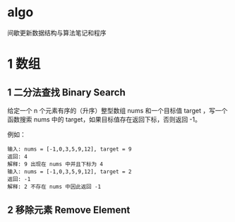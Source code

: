 # algo

间歇更新数据结构与算法笔记和程序

# 1 数组

## 1 二分法查找 Binary Search

给定一个 n 个元素有序的（升序）整型数组 nums 和一个目标值 target  ，写一个函数搜索 nums 中的 target，如果目标值存在返回下标，否则返回 -1。

例如：

```
输入: nums = [-1,0,3,5,9,12], target = 9
返回: 4
解释: 9 出现在 nums 中并且下标为 4
输入: nums = [-1,0,3,5,9,12], target = 2
返回: -1
解释: 2 不存在 nums 中因此返回 -1
```

## 2 移除元素 Remove Element